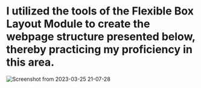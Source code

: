 # I utilized the tools of the Flexible Box Layout Module to create the webpage structure presented below, thereby practicing my proficiency in this area.
![Screenshot from 2023-03-25 21-07-28](https://user-images.githubusercontent.com/128838052/227731557-7e70cec0-f6b8-4316-b2b9-7824b7a46c2b.png)
